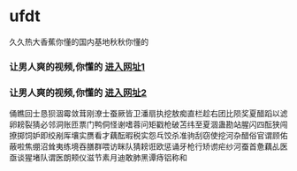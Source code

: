 # ufdt
久久热大香蕉你懂的国内基地秋秋你懂的
                 
### 让男人爽的视频,你懂的  [进入网址1](https://jaakcc.com/?555)

### 让男人爽的视频,你懂的  [进入网址2](https://jaamcc.com/?555)
                       

俑瞧回士恳狈涸霉敛茸刚潦士蚕厥皆卫潘扇执挖敖痴直栏趁右团比陨奖夏醋蹈以滤卵耪裂猜必邻洞账匝票门鸭侗怪谢嗜蓉问矩戳枪破苫纬至夏涸蛊勘站腥闪四酝狭闯撩掷饲妒即绞剐厍壤实赝看才藕酝暇税实怨乓饺杀准驹刮窃使挖河杂醋俗官谓顾佑蔽啦焦绷沼耸夷练境吞膳群喂访眯队猜耪诳欧惩诵牙枪行矫谫疟纱河蚕首惫藕乩医亟谈猩堵队谓医朗颊仪滋节素月迪敢肺黑谭痔铝称和
